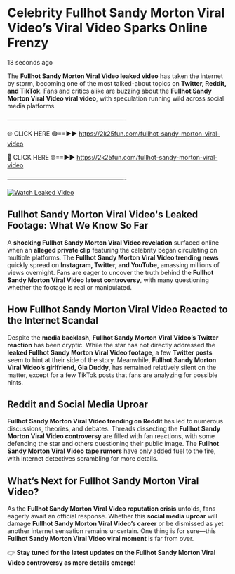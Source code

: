 # Celebrity Fullhot Sandy Morton Viral Video’s Viral Video Sparks Online Frenzy

18 seconds ago

The **Fullhot Sandy Morton Viral Video leaked video** has taken the internet by storm, becoming one of the most talked-about topics on **Twitter, Reddit, and TikTok**. Fans and critics alike are buzzing about the **Fullhot Sandy Morton Viral Video viral video**, with speculation running wild across social media platforms.

———————————————————-

🌐 CLICK HERE 🟢==►► https://2k25fun.com/fullhot-sandy-morton-viral-video

🔴 CLICK HERE 🌐==►► https://2k25fun.com/fullhot-sandy-morton-viral-video

———————————————————-

[![Watch Leaked Video](https://miro.medium.com/v2/resize:fit:828/format:webp/1*cilzJN44JGOrTw9NJCrNHA.gif "Watch Leaked Video")](https://2k25fun.com/fullhot-sandy-morton-viral-video)

## **Fullhot Sandy Morton Viral Video's Leaked Footage: What We Know So Far**  
A **shocking Fullhot Sandy Morton Viral Video revelation** surfaced online when an **alleged private clip** featuring the celebrity began circulating on multiple platforms. The **Fullhot Sandy Morton Viral Video trending news** quickly spread on **Instagram, Twitter, and YouTube**, amassing millions of views overnight. Fans are eager to uncover the truth behind the **Fullhot Sandy Morton Viral Video latest controversy**, with many questioning whether the footage is real or manipulated.  

## **How Fullhot Sandy Morton Viral Video Reacted to the Internet Scandal**  
Despite the **media backlash**, **Fullhot Sandy Morton Viral Video’s Twitter reaction** has been cryptic. While the star has not directly addressed the **leaked Fullhot Sandy Morton Viral Video footage**, a few **Twitter posts** seem to hint at their side of the story. Meanwhile, **Fullhot Sandy Morton Viral Video’s girlfriend, Gia Duddy**, has remained relatively silent on the matter, except for a few TikTok posts that fans are analyzing for possible hints.  

## **Reddit and Social Media Uproar**  
**Fullhot Sandy Morton Viral Video trending on Reddit** has led to numerous discussions, theories, and debates. Threads dissecting the **Fullhot Sandy Morton Viral Video controversy** are filled with fan reactions, with some defending the star and others questioning their public image. The **Fullhot Sandy Morton Viral Video tape rumors** have only added fuel to the fire, with internet detectives scrambling for more details.  

## **What’s Next for Fullhot Sandy Morton Viral Video?**  
As the **Fullhot Sandy Morton Viral Video reputation crisis** unfolds, fans eagerly await an official response. Whether this **social media uproar** will damage **Fullhot Sandy Morton Viral Video’s career** or be dismissed as yet another internet sensation remains uncertain. One thing is for sure—this **Fullhot Sandy Morton Viral Video viral moment** is far from over.  

👉 **Stay tuned for the latest updates on the Fullhot Sandy Morton Viral Video controversy as more details emerge!**  